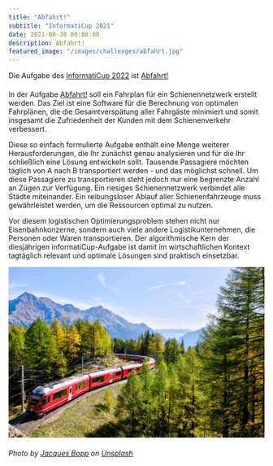 ```yaml
---
title: "Abfahrt!"
subtitle: "InformatiCup 2021"
date: 2021-09-30 00:00:00
description: Abfahrt!
featured_image: "/images/challenges/abfahrt.jpg"
---
```


<p style="margin-bottom:20px;">Die Aufgabe des <a href="https://github.com/informatiCup/informatiCup2022">InformatiCup 2022</a> ist <a href="https://github.com/informatiCup/informatiCup2022/blob/master/informatiCup%202022%20-%20Abfahrt!.pdf">Abfahrt!</a></p>

In der Aufgabe [Abfahrt!](https://github.com/informatiCup/informatiCup2022/blob/master/informatiCup%202022%20-%20Abfahrt!.pdf) soll ein Fahrplan für ein Schienennetzwerk erstellt werden. Das Ziel ist eine Software für die Berechnung von optimalen Fahrplänen, die die Gesamtverspätung aller Fahrgäste minimiert und somit insgesamt die Zufriedenheit der Kunden mit dem Schienenverkehr verbessert.

Diese so einfach formulierte Aufgabe enthält eine Menge weiterer Herausforderungen, die Ihr zunächst genau analysieren und für die Ihr schließlich eine Lösung entwickeln sollt. Tausende Passagiere möchten täglich von A nach B transportiert werden - und das möglichst schnell. Um diese Passagiere zu transportieren steht jedoch nur eine begrenzte Anzahl an Zügen zur Verfügung. Ein riesiges Schienennetzwerk verbindet alle Städte miteinander. Ein reibungsloser Ablauf aller Schienenfahrzeuge muss gewährleistet werden, um die Ressourcen optimal zu nutzen.

Vor diesem logistischen Optimierungsproblem stehen nicht nur Eisenbahnkonzerne, sondern auch viele andere Logistikunternehmen, die Personen oder Waren transportieren. Der algorithmische Kern der diesjährigen informatiCup-Aufgabe ist damit im wirtschaftlichen Kontext tagtäglich relevant und optimale Lösungen sind praktisch einsetzbar.

<div class="gallery" data-columns="1">
	<img src="/images/challenges/abfahrt.jpg">
</div>

###### Photo by <a href="https://unsplash.com/@jacquesbopp?utm_source=unsplash&utm_medium=referral&utm_content=creditCopyText">Jacques Bopp</a> on <a href="https://unsplash.com/?utm_source=unsplash&utm_medium=referral&utm_content=creditCopyText">Unsplash</a>
